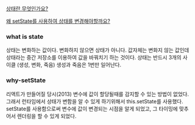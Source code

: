 [상태란 무엇인가요?](#what-is-state)

[왜 setState를 사용하여 상태를 변경해야할까요?](#why-setState)

### what is state

상태는 변화하는 값이다. 변화하지 않으면 상태가 아니다.
값자체는 변화지 않는 값인데 상태라는 중간 저장소를 이용하여 값을 바꿔치기 하는 것이다.
상태는 반드시 3개의 사이클 (생성, 변화, 죽음) 생성과 죽음은 1번만 일어난다.

### why-setState

리액트가 만들어질 당시(2013) 변수에 값이 할당될때를 감지할 수 있는 방법이 없었다.
그래서 런타임에서 상태가 변함을 알 수 있게 하기위해서 this.setState를 사용했다.
setState를 사용함으로써 변수에 값이 변경되는 시점을 알게 되었고, 그 타이밍에 맞추어서 렌더링을 할 수 있게 되었다.
